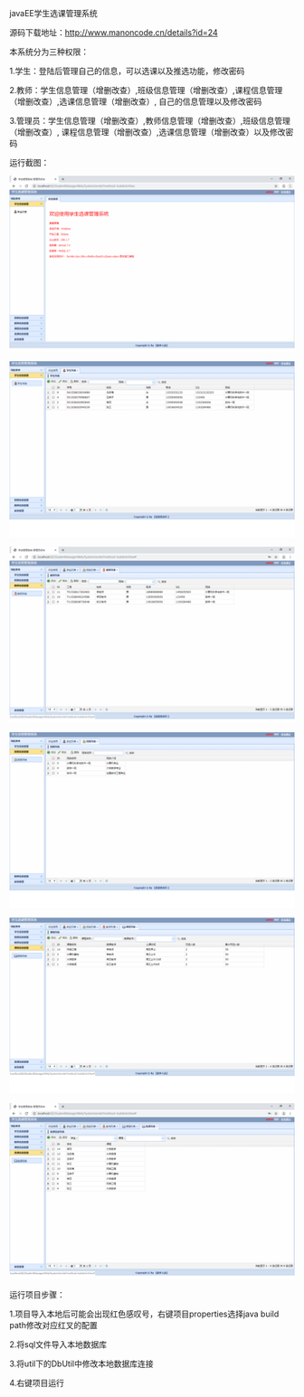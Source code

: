 javaEE学生选课管理系统

源码下载地址：http://www.manoncode.cn/details?id=24

本系统分为三种权限：

1.学生：登陆后管理自己的信息，可以选课以及推选功能，修改密码

2.教师：学生信息管理（增删改查）,班级信息管理（增删改查）,课程信息管理（增删改查）,选课信息管理（增删改查）,
自己的信息管理以及修改密码

3.管理员：学生信息管理（增删改查）,教师信息管理（增删改查）,班级信息管理（增删改查）,
课程信息管理（增删改查）,选课信息管理（增删改查）以及修改密码

运行截图：

![主页](./运行截图/管理员/主页.png)

![学生管理](./运行截图/管理员/学生管理.png)

![教师管理](./运行截图/管理员/教师管理.png)

![班级管理](./运行截图/管理员/班级管理.png)

![课程管理](./运行截图/管理员/课程管理.png)

![选课信息管理](./运行截图/管理员/选课信息管理.png)


运行项目步骤：

1.项目导入本地后可能会出现红色感叹号，右键项目properties选择java build path修改对应红叉的配置

2.将sql文件导入本地数据库

3.将util下的DbUtil中修改本地数据库连接

4.右键项目运行
